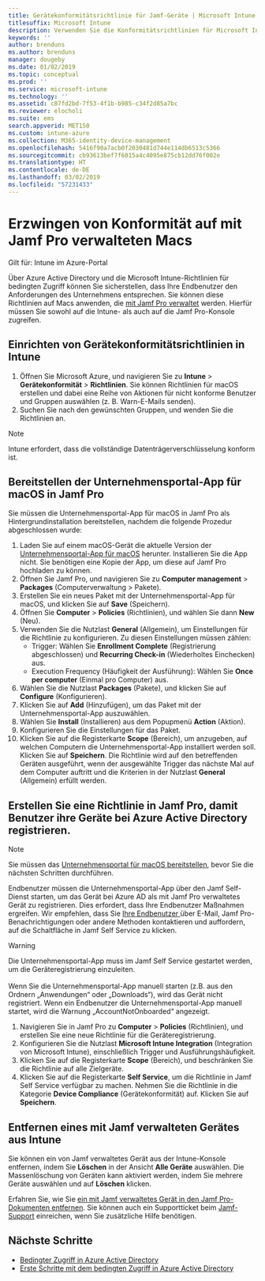 ```yaml
---
title: Gerätekonformitätsrichtlinie für Jamf-Geräte | Microsoft Intune
titlesuffix: Microsoft Intune
description: Verwenden Sie die Konformitätsrichtlinien für Microsoft Intune zusammen mit dem bedingten Zugriff auf Azure Active Directory, um mit Jamf verwaltete Geräte zu sichern.
keywords: ''
author: brenduns
ms.author: brenduns
manager: dougeby
ms.date: 01/02/2019
ms.topic: conceptual
ms.prod: ''
ms.service: microsoft-intune
ms.technology: ''
ms.assetid: c87fd2bd-7f53-4f1b-b985-c34f2d85a7bc
ms.reviewer: elocholi
ms.suite: ems
search.appverid: MET150
ms.custom: intune-azure
ms.collection: M365-identity-device-management
ms.openlocfilehash: 5416f90a7acb0f2030481d744e114db6513c5366
ms.sourcegitcommit: cb93613bef7f6015a4c4095e875cb12dd76f002e
ms.translationtype: HT
ms.contentlocale: de-DE
ms.lasthandoff: 03/02/2019
ms.locfileid: "57231433"
---
```

# <a name="enforce-compliance-on-macs-managed-with-jamf-pro"></a>Erzwingen von Konformität auf mit Jamf Pro verwalteten Macs

Gilt für: Intune im Azure-Portal

Über Azure Active Directory und die Microsoft Intune-Richtlinien für bedingten Zugriff können Sie sicherstellen, dass Ihre Endbenutzer den Anforderungen des Unternehmens entsprechen. Sie können diese Richtlinien auf Macs anwenden, die [mit Jamf Pro verwaltet](conditional-access-integrate-jamf.md) werden. Hierfür müssen Sie sowohl auf die Intune- als auch auf die Jamf Pro-Konsole zugreifen.

## <a name="set-up-device-compliance-policies-in-intune"></a>Einrichten von Gerätekonformitätsrichtlinien in Intune

1. Öffnen Sie Microsoft Azure, und navigieren Sie zu **Intune** > **Gerätekonformität** > **Richtlinien**. Sie können Richtlinien für macOS erstellen und dabei eine Reihe von Aktionen für nicht konforme Benutzer und Gruppen auswählen (z. B. Warn-E-Mails senden).
2. Suchen Sie nach den gewünschten Gruppen, und wenden Sie die Richtlinien an.

> [!Note]
> Intune erfordert, dass die vollständige Datenträgerverschlüsselung konform ist.

## <a name="deploy-the-company-portal-app-for-macos-in-jamf-pro"></a>Bereitstellen der Unternehmensportal-App für macOS in Jamf Pro

Sie müssen die Unternehmensportal-App für macOS in Jamf Pro als Hintergrundinstallation bereitstellen, nachdem die folgende Prozedur abgeschlossen wurde:

1. Laden Sie auf einem macOS-Gerät die aktuelle Version der [Unternehmensportal-App für macOS](https://go.microsoft.com/fwlink/?linkid=862280) herunter. Installieren Sie die App nicht. Sie benötigen eine Kopie der App, um diese auf Jamf Pro hochladen zu können.
2. Öffnen Sie Jamf Pro, und navigieren Sie zu **Computer management** > **Packages** (Computerverwaltung > Pakete).
3. Erstellen Sie ein neues Paket mit der Unternehmensportal-App für macOS, und klicken Sie auf **Save** (Speichern).
4. Öffnen Sie **Computer** > **Policies** (Richtlinien), und wählen Sie dann **New** (Neu).
5. Verwenden Sie die Nutzlast **General** (Allgemein), um Einstellungen für die Richtlinie zu konfigurieren. Zu diesen Einstellungen müssen zählen:
   - Trigger: Wählen Sie **Enrollment Complete** (Registrierung abgeschlossen) und **Recurring Check-in** (Wiederholtes Einchecken) aus.
   - Execution Frequency (Häufigkeit der Ausführung): Wählen Sie **Once per computer** (Einmal pro Computer) aus.
6. Wählen Sie die Nutzlast **Packages** (Pakete), und klicken Sie auf **Configure** (Konfigurieren).
7. Klicken Sie auf **Add** (Hinzufügen), um das Paket mit der Unternehmensportal-App auszuwählen.
8. Wählen Sie **Install** (Installieren) aus dem Popupmenü **Action** (Aktion).
9. Konfigurieren Sie die Einstellungen für das Paket.
10. Klicken Sie auf die Registerkarte **Scope** (Bereich), um anzugeben, auf welchen Computern die Unternehmensportal-App installiert werden soll. Klicken Sie auf **Speichern**. Die Richtlinie wird auf den betreffenden Geräten ausgeführt, wenn der ausgewählte Trigger das nächste Mal auf dem Computer auftritt und die Kriterien in der Nutzlast **General** (Allgemein) erfüllt werden.

## <a name="create-a-policy-in-jamf-pro-to-have-users-register-their-devices-with-azure-active-directory"></a>Erstellen Sie eine Richtlinie in Jamf Pro, damit Benutzer ihre Geräte bei Azure Active Directory registrieren.

> [!NOTE]
> Sie müssen das [Unternehmensportal für macOS bereitstellen](conditional-access-assign-jamf.md#deploy-the-company-portal-app-for-macos-in-jamf-pro), bevor Sie die nächsten Schritten durchführen.  

Endbenutzer müssen die Unternehmensportal-App über den Jamf Self-Dienst starten, um das Gerät bei Azure AD als mit Jamf Pro verwaltetes Gerät zu registrieren. Dies erfordert, dass Ihre Endbenutzer Maßnahmen ergreifen. Wir empfehlen, dass Sie [Ihre Endbenutzer ](end-user-educate.md) über E-Mail, Jamf Pro-Benachrichtigungen oder andere Methoden kontaktieren und auffordern, auf die Schaltfläche in Jamf Self Service zu klicken.

> [!WARNING]
> Die Unternehmensportal-App muss im Jamf Self Service gestartet werden, um die Geräteregistrierung einzuleiten. <br><br>Wenn Sie die Unternehmensportal-App manuell starten (z.B. aus den Ordnern „Anwendungen“ oder „Downloads“), wird das Gerät nicht registriert. Wenn ein Endbenutzer die Unternehmensportal-App manuell startet, wird die Warnung „AccountNotOnboarded“ angezeigt.

1. Navigieren Sie in Jamf Pro zu **Computer** > **Policies** (Richtlinien), und erstellen Sie eine neue Richtlinie für die Geräteregistrierung.
2. Konfigurieren Sie die Nutzlast **Microsoft Intune Integration** (Integration von Microsoft Intune), einschließlich Trigger und Ausführungshäufigkeit.
3. Klicken Sie auf die Registerkarte **Scope** (Bereich), und beschränken Sie die Richtlinie auf alle Zielgeräte.
4. Klicken Sie auf die Registerkarte **Self Service**, um die Richtlinie in Jamf Self Service verfügbar zu machen. Nehmen Sie die Richtlinie in die Kategorie **Device Compliance** (Gerätekonformität) auf. Klicken Sie auf **Speichern**.

## <a name="removing-a-jamf-managed-device-from-intune"></a>Entfernen eines mit Jamf verwalteten Gerätes aus Intune

Sie können ein von Jamf verwaltetes Gerät aus der Intune-Konsole entfernen, indem Sie **Löschen** in der Ansicht **Alle Geräte** auswählen. Die Massenlöschung von Geräten kann aktiviert werden, indem Sie mehrere Geräte auswählen und auf **Löschen** klicken.

Erfahren Sie, wie Sie [ein mit Jamf verwaltetes Gerät in den Jamf Pro-Dokumenten entfernen](https://www.jamf.com/jamf-nation/articles/80/unmanaging-computers-while-preserving-their-inventory-information). Sie können auch ein Supportticket beim [Jamf-Support](https://www.jamf.com/support/) einreichen, wenn Sie zusätzliche Hilfe benötigen. 

## <a name="next-steps"></a>Nächste Schritte

- [Bedingter Zugriff in Azure Active Directory](https://docs.microsoft.com/azure/active-directory/active-directory-conditional-access-azure-portal)
- [Erste Schritte mit dem bedingten Zugriff in Azure Active Directory](https://docs.microsoft.com/azure/active-directory/active-directory-conditional-access-azure-portal-get-started)
